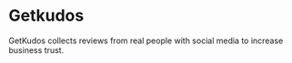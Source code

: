 Getkudos
========

GetKudos collects reviews from real people with social media to increase business trust.
